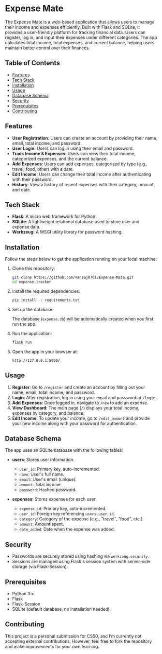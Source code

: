# Expense Mate

The Expense Mate is a web-based application that allows users to manage their income and expenses efficiently. Built with Flask and SQLite, it provides a user-friendly platform for tracking financial data. Users can register, log in, and input their expenses under different categories. The app calculates total income, total expenses, and current balance, helping users maintain better control over their finances.


## Table of Contents
- [Features](#features)
- [Tech Stack](#tech-stack)
- [Installation](#installation)
- [Usage](#usage)
- [Database Schema](#database-schema)
- [Security](#security)
- [Prerequisites](#prerequisites)
- [Contributing](#contributing)


## Features

- **User Registration**: Users can create an account by providing their name, email, total income, and password.
- **User Login**: Users can log in using their email and password.
- **Track Income & Expenses**: Users can view their total income, categorized expenses, and the current balance.
- **Add Expenses**: Users can add expenses, categorized by type (e.g., travel, food, other) with a date.
- **Edit Income**: Users can change their total income after authenticating with their password.
- **History**: View a history of recent expenses with their category, amount, and date.


## Tech Stack

- **Flask**: A micro web framework for Python.
- **SQLite**: A lightweight relational database used to store user and expense data.
- **Werkzeug**: A WSGI utility library for password hashing.


## Installation

Follow the steps below to get the application running on your local machine:

1. Clone this repository:

    ```bash
    git clone https://github.com/vansaj0701/Expense-Mate.git
    cd expense-tracker
    ```

2. Install the required dependencies:

    ```bash
    pip install -r requirements.txt
    ```

5. Set up the database:

    The database (`expense.db`) will be automatically created when you first run the app.

6. Run the application:

    ```bash
    flask run
    ```

7. Open the app in your browser at:

    ```
    http://127.0.0.1:5000/
    ```


## Usage

1. **Register**: Go to `/register` and create an account by filling out your name, email, total income, and password.
2. **Login**: After registration, log in using your email and password at `/login`.
3. **Add Expenses**: Once logged in, navigate to `/new` to add an expense.
4. **View Dashboard**: The main page (`/`) displays your total income, expenses by category, and balance.
5. **Edit Income**: To update your income, go to `/edit_amount` and provide your new income along with your password for authentication.


## Database Schema

The app uses an SQLite database with the following tables:

- **users**: Stores user information.
  - `user_id`: Primary key, auto-incremented.
  - `name`: User's full name.
  - `email`: User's email (unique).
  - `amount`: Total income.
  - `password`: Hashed password.

- **expenses**: Stores expenses for each user.
  - `expense_id`: Primary key, auto-incremented.
  - `user_id`: Foreign key referencing `users.user_id`.
  - `category`: Category of the expense (e.g., "travel", "food", etc.).
  - `amount`: Amount spent.
  - `date_added`: Date when the expense was added.


## Security

- Passwords are securely stored using hashing via `werkzeug.security`.
- Sessions are managed using Flask's session system with server-side storage (via Flask-Session).


## Prerequisites

- Python 3.x
- Flask
- Flask-Session
- SQLite (default database, no installation needed)


## Contributing

This project is a personal submission for CS50, and I’m currently not accepting external contributions. However, feel free to fork the repository and make improvements for your own learning.
